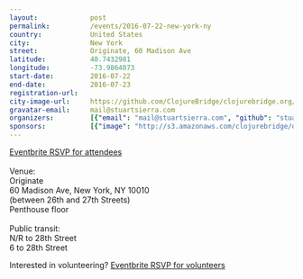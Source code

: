 ```yaml
---
layout:             post
permalink:          /events/2016-07-22-new-york-ny
country:            United States
city:               New York
street:             Originate, 60 Madison Ave
latitude:           40.7432981
longitude:          -73.9864073
start-date:         2016-07-22
end-date:           2016-07-23
registration-url:
city-image-url:     https://github.com/ClojureBridge/clojurebridge.org/raw/master/app/assets/images/events/new-york-ny.png
gravatar-email:     mail@stuartsierra.com
organizers:         [{"email": "mail@stuartsierra.com", "github": "stuartsierra", "name": "Stuart Sierra", "twitter": "stuartsierra"}]
sponsors:           [{"image": "http://s3.amazonaws.com/clojurebridge/original/114/4474c10a-4486-11e6-9858-c9949d31736c.png?1468005180", "name": "Lambda Island", "url": "https://lambdaisland.com/"}, {"image": "http://s3.amazonaws.com/clojurebridge/original/113/c464052c-3d1c-11e6-9781-86caf778660a.png?1467126159", "name": "Originate", "url": "http://www.originate.com/"}, {"image": "http://s3.amazonaws.com/clojurebridge/original/112/be6d5cb8-3d1c-11e6-9063-dac1894cb4b1.png?1467126105", "name": "Pivotal", "url": "https://pivotal.io/"}, {"image": "http://s3.amazonaws.com/clojurebridge/original/116/229075d8-468a-11e6-91c0-1851e2813826.png?1468170583", "name": "PurelyFunctional.tv", "url": "https://purelyfunctional.tv/"}, {"image": "http://s3.amazonaws.com/clojurebridge/original/115/1b85277a-45cc-11e6-8c54-d89134e0db8b.jpg?1468089832", "name": "Shareablee", "url": "https://www.shareablee.com/"}]
---
```


[Eventbrite RSVP for attendees](https://www.eventbrite.com/e/clojurebridge-nyc-july-2016-tickets-26235373709)<br/>
<br/>
Venue:<br/>
Originate<br/>
60 Madison Ave, New York, NY 10010<br/>
(between 26th and 27th Streets)<br/>
Penthouse floor<br/>
<br/>
Public transit:<br/>
N/R to 28th Street<br/>
6 to 28th Street<br/>

Interested in volunteering? [ Eventbrite RSVP for volunteers](https://www.eventbrite.com/e/clojurebridge-nyc-july-2016-volunteer-tickets-26258877008)
